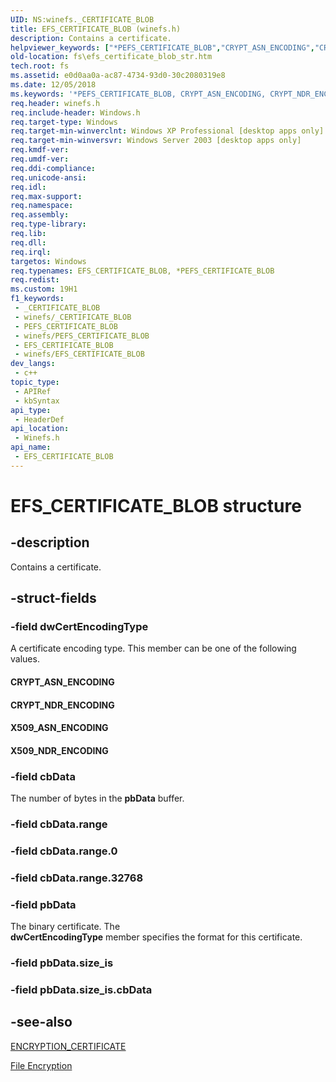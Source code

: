 ```yaml
---
UID: NS:winefs._CERTIFICATE_BLOB
title: EFS_CERTIFICATE_BLOB (winefs.h)
description: Contains a certificate.
helpviewer_keywords: ["*PEFS_CERTIFICATE_BLOB","CRYPT_ASN_ENCODING","CRYPT_NDR_ENCODING","EFS_CERTIFICATE_BLOB","EFS_CERTIFICATE_BLOB structure [Files]","PEFS_CERTIFICATE_BLOB","PEFS_CERTIFICATE_BLOB structure pointer [Files]","X509_ASN_ENCODING","X509_NDR_ENCODING","_win32_efs_certificate_blob_str","base.efs_certificate_blob_str","fs.efs_certificate_blob_str","winefs/EFS_CERTIFICATE_BLOB","winefs/PEFS_CERTIFICATE_BLOB"]
old-location: fs\efs_certificate_blob_str.htm
tech.root: fs
ms.assetid: e0d0aa0a-ac87-4734-93d0-30c2080319e8
ms.date: 12/05/2018
ms.keywords: '*PEFS_CERTIFICATE_BLOB, CRYPT_ASN_ENCODING, CRYPT_NDR_ENCODING, EFS_CERTIFICATE_BLOB, EFS_CERTIFICATE_BLOB structure [Files], PEFS_CERTIFICATE_BLOB, PEFS_CERTIFICATE_BLOB structure pointer [Files], X509_ASN_ENCODING, X509_NDR_ENCODING, _win32_efs_certificate_blob_str, base.efs_certificate_blob_str, fs.efs_certificate_blob_str, winefs/EFS_CERTIFICATE_BLOB, winefs/PEFS_CERTIFICATE_BLOB'
req.header: winefs.h
req.include-header: Windows.h
req.target-type: Windows
req.target-min-winverclnt: Windows XP Professional [desktop apps only]
req.target-min-winversvr: Windows Server 2003 [desktop apps only]
req.kmdf-ver: 
req.umdf-ver: 
req.ddi-compliance: 
req.unicode-ansi: 
req.idl: 
req.max-support: 
req.namespace: 
req.assembly: 
req.type-library: 
req.lib: 
req.dll: 
req.irql: 
targetos: Windows
req.typenames: EFS_CERTIFICATE_BLOB, *PEFS_CERTIFICATE_BLOB
req.redist: 
ms.custom: 19H1
f1_keywords:
 - _CERTIFICATE_BLOB
 - winefs/_CERTIFICATE_BLOB
 - PEFS_CERTIFICATE_BLOB
 - winefs/PEFS_CERTIFICATE_BLOB
 - EFS_CERTIFICATE_BLOB
 - winefs/EFS_CERTIFICATE_BLOB
dev_langs:
 - c++
topic_type:
 - APIRef
 - kbSyntax
api_type:
 - HeaderDef
api_location:
 - Winefs.h
api_name:
 - EFS_CERTIFICATE_BLOB
---
```


# EFS_CERTIFICATE_BLOB structure


## -description

Contains a certificate.

## -struct-fields

### -field dwCertEncodingType

A certificate encoding type. This member can be one of the following values.

<a id="CRYPT_ASN_ENCODING"></a>
<a id="crypt_asn_encoding"></a>


#### CRYPT_ASN_ENCODING

<a id="CRYPT_NDR_ENCODING"></a>
<a id="crypt_ndr_encoding"></a>


#### CRYPT_NDR_ENCODING

<a id="X509_ASN_ENCODING"></a>
<a id="x509_asn_encoding"></a>


#### X509_ASN_ENCODING

<a id="X509_NDR_ENCODING"></a>
<a id="x509_ndr_encoding"></a>


#### X509_NDR_ENCODING

### -field cbData

The number of bytes in the <b>pbData</b> buffer.

### -field cbData.range

### -field cbData.range.0

### -field cbData.range.32768

### -field pbData

The binary certificate. The  
      <b>dwCertEncodingType</b> member specifies the format for this certificate.

### -field pbData.size_is

### -field pbData.size_is.cbData

## -see-also

<a href="/windows/desktop/api/winefs/ns-winefs-encryption_certificate">ENCRYPTION_CERTIFICATE</a>



<a href="/windows/desktop/FileIO/file-encryption">File Encryption</a>